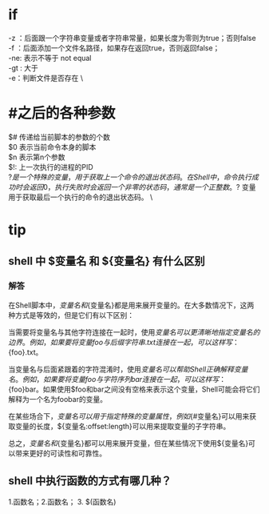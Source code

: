 # if
-z ：后面跟一个字符串变量或者字符串常量，如果长度为零则为true；否则false \
-f ：后面添加一个文件名路径，如果存在返回true，否则返回false；\
-ne: 表示不等于 not equal \
-gt : 大于 \
-e：判断文件是否存在 \
#  #之后的各种参数
$# 传递给当前脚本的参数的个数\
$0 表示当前命令本身的脚本 \
$n 表示第n个参数 \
$!: 上一次执行的进程的PID \
$? 是一个特殊的变量，用于获取上一个命令的退出状态码。在Shell中，命令执行成功时会返回0，执行失败时会返回一个非零的状态码，通常是一个正整数。$? 变量用于获取最后一个执行的命令的退出状态码。 \
# tip
## shell 中 $变量名 和 ${变量名} 有什么区别
### 解答
在Shell脚本中，$变量名和${变量名}都是用来展开变量的。在大多数情况下，这两种方式是等效的，但是它们有以下区别：

当需要将变量名与其他字符连接在一起时，使用${变量名}可以更清晰地指定变量名的边界。例如，如果要将变量foo与后缀字符串.txt连接在一起，可以这样写：${foo}.txt。

当变量名与后面紧跟着的字符混淆时，使用${变量名}可以帮助Shell正确解释变量名。例如，如果要将变量foo与字符序列bar连接在一起，可以这样写：${foo}bar。如果使用$foo和bar之间没有空格来表示这个变量，Shell可能会将它们解释为一个名为foobar的变量。

在某些场合下，${变量名}可以用于指定特殊的变量属性，例如${#变量名}可以用来获取变量的长度，${变量名:offset:length}可以用来提取变量的子字符串。

总之，$变量名和${变量名}都可以用来展开变量，但在某些情况下使用${变量名}可以带来更好的可读性和可靠性。
## shell 中执行函数的方式有哪几种？ 
1.函数名；2.函数名； 3. $(函数名)
